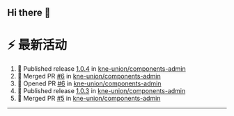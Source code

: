 ## Hi there 👋

<!--

**Here are some ideas to get you started:**

🙋‍♀️ A short introduction - what is your organization all about?
🌈 Contribution guidelines - how can the community get involved?
👩‍💻 Useful resources - where can the community find your docs? Is there anything else the community should know?
🍿 Fun facts - what does your team eat for breakfast?
🧙 Remember, you can do mighty things with the power of [Markdown](https://docs.github.com/github/writing-on-github/getting-started-with-writing-and-formatting-on-github/basic-writing-and-formatting-syntax)
-->


# ⚡ 最新活动

<!--START_SECTION:activity-->
1. 🚀 Published release [1.0.4](https://github.com/kne-union/components-admin/releases/tag/1.0.4) in [kne-union/components-admin](https://github.com/kne-union/components-admin)
2. 🎉 Merged PR [#6](https://github.com/kne-union/components-admin/pull/6) in [kne-union/components-admin](https://github.com/kne-union/components-admin)
3. 💪 Opened PR [#6](https://github.com/kne-union/components-admin/pull/6) in [kne-union/components-admin](https://github.com/kne-union/components-admin)
4. 🚀 Published release [1.0.3](https://github.com/kne-union/components-admin/releases/tag/1.0.3) in [kne-union/components-admin](https://github.com/kne-union/components-admin)
5. 🎉 Merged PR [#5](https://github.com/kne-union/components-admin/pull/5) in [kne-union/components-admin](https://github.com/kne-union/components-admin)
<!--END_SECTION:activity-->

---
